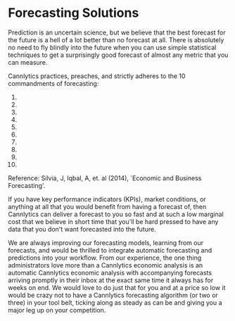 # Forecasting Solutions

Prediction is an uncertain science, but we believe that the best forecast for the future is a hell of a lot better than no forecast at all. There is absolutely no need to fly blindly into the future when you can use simple statistical techniques to get a surprisingly good forecast of almost any metric that you can measure.

Cannlytics practices, preaches, and strictly adheres to the 10 commandments of forecasting:

1.
2.
3.
4.
5.
6.
7.
8.
9.
10.

Reference: Silvia, J, Iqbal, A, et. al (2014), `Economic and Business Forecasting'.

If you have key performance indicators (KPIs), market conditions, or anything at all that you would benefit from having a forecast of, then Cannlytics can deliver a forecast to you so fast and at such a low marginal cost that we believe in short time that you'll be hard pressed to have any data that you don't want forecasted into the future.

We are always improving our forecasting models, learning from our forecasts, and would be thrilled to integrate automatic forecasting and predictions into your workflow. From our experience, the one thing administrators love more than a Cannlytics economic analysis is an automatic Cannlytics economic analysis with accompanying forecasts arriving promptly in their inbox at the exact same time it always has for weeks on end. We would love to do just that for you and at a price so low it would be crazy not to have a Cannlytics forecasting algorithm (or two or three) in your tool belt, ticking along as steady as can be and giving you a major leg up on your competition.
